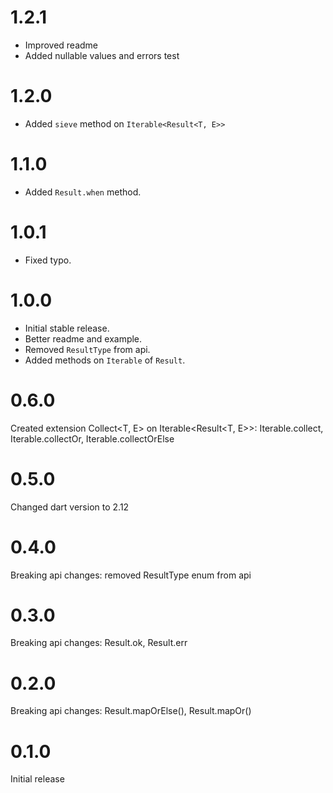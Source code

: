
# 1.2.1

- Improved readme
- Added nullable values and errors test

# 1.2.0

- Added `sieve` method on `Iterable<Result<T, E>>`

# 1.1.0

- Added `Result.when` method.

# 1.0.1

- Fixed typo.

# 1.0.0

- Initial stable release.
- Better readme and example.
- Removed `ResultType` from api.
- Added methods on `Iterable` of `Result`.

# 0.6.0

Created extension Collect<T, E> on Iterable<Result<T, E>>: Iterable.collect, Iterable.collectOr, Iterable.collectOrElse

# 0.5.0

Changed dart version to 2.12

# 0.4.0

Breaking api changes: removed ResultType enum from api

# 0.3.0

Breaking api changes: Result.ok, Result.err

# 0.2.0

Breaking api changes: Result.mapOrElse(), Result.mapOr()

# 0.1.0

Initial release
